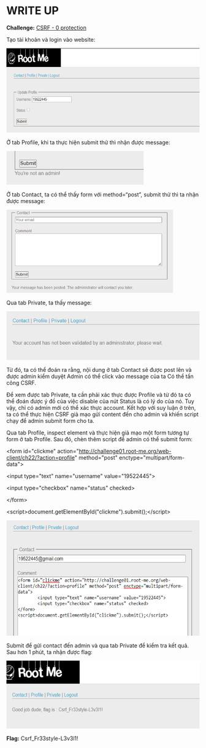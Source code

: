 # WRITE UP

**Challenge:** [CSRF - 0 protection](https://www.root-me.org/en/Challenges/Web-Client/CSRF-0-protection)

Tạo tài khoản và login vào website:

<img src="./media/image1.png" style="width:6.5in;height:2.2875in" alt="Graphical user interface, application Description automatically generated" />

Ở tab Profile, khi ta thực hiện submit thử thì nhận được message:

<img src="./media/image2.png" style="width:3.73366in;height:0.92508in" alt="Graphical user interface Description automatically generated with low confidence" />

Ở tab Contact, ta có thể thấy form với method=“post”, submit thử thì ta nhận được message:

<img src="./media/image3.png" style="width:4.53168in;height:2.25946in" alt="Graphical user interface, text, application, email Description automatically generated" />

Qua tab Private, ta thấy message:

<img src="./media/image4.png" style="width:5.34213in;height:1.31678in" alt="Graphical user interface, text, application Description automatically generated" />

Từ đó, ta có thể đoán ra rằng, nội dung ở tab Contact sẽ được post lên và được admin kiểm duyệt Admin có thể click vào message của ta Có thể tấn công CSRF.

Để xem được tab Private, ta cần phải xác thực được Profile và từ đó ta có thể đoán được ý đồ của việc disable của nút Status là có lý do của nó. Tuy vậy, chỉ có admin mới có thể xác thực account. Kết hợp với suy luận ở trên, ta có thể thực hiện CSRF giả mạo gửi content đến cho admin và khiến script chạy để admin submit form cho ta.

Qua tab Profile, inspect element và thực hiện giả mạo một form tương tự form ở tab Profile. Sau đó, chèn thêm script để admin có thể submit form:

&lt;form id="clickme" action="http://challenge01.root-me.org/web-client/ch22/?action=profile" method="post" enctype="multipart/form-data"&gt;

&lt;input type="text" name="username" value="19522445"&gt;

&lt;input type="checkbox" name="status" checked&gt;

&lt;/form&gt;

&lt;script&gt;document.getElementById("clickme").submit();&lt;/script&gt;

<img src="./media/image5.png" style="width:5.98385in;height:3.14194in" alt="Graphical user interface, text, application, email Description automatically generated" />

Submit để gửi contact đến admin và qua tab Private để kiểm tra kết quả. Sau hơn 1 phút, ta nhận được flag:

<img src="./media/image6.png" style="width:5.95885in;height:1.84183in" alt="Graphical user interface, application Description automatically generated with medium confidence" />

**Flag:** Csrf\_Fr33style-L3v3l1!

